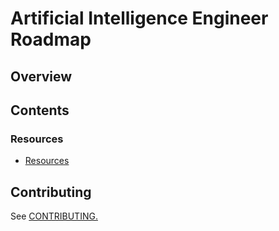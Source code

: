 # Artificial Intelligence Engineer Roadmap

## Overview

## Contents
### Resources
* [Resources](https://github.com/athivvat/artificial-intelligence-engineer-roadmap/blob/master/resources.md)

## Contributing
See [CONTRIBUTING.](https://github.com/athivvat/artificial-intelligence-engineer-roadmap/blob/master/CONTRIBUTING.md)
